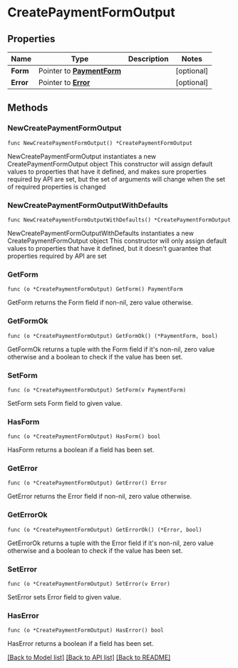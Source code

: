 # CreatePaymentFormOutput

## Properties

Name | Type | Description | Notes
------------ | ------------- | ------------- | -------------
**Form** | Pointer to [**PaymentForm**](PaymentForm.md) |  | [optional] 
**Error** | Pointer to [**Error**](Error.md) |  | [optional] 

## Methods

### NewCreatePaymentFormOutput

`func NewCreatePaymentFormOutput() *CreatePaymentFormOutput`

NewCreatePaymentFormOutput instantiates a new CreatePaymentFormOutput object
This constructor will assign default values to properties that have it defined,
and makes sure properties required by API are set, but the set of arguments
will change when the set of required properties is changed

### NewCreatePaymentFormOutputWithDefaults

`func NewCreatePaymentFormOutputWithDefaults() *CreatePaymentFormOutput`

NewCreatePaymentFormOutputWithDefaults instantiates a new CreatePaymentFormOutput object
This constructor will only assign default values to properties that have it defined,
but it doesn't guarantee that properties required by API are set

### GetForm

`func (o *CreatePaymentFormOutput) GetForm() PaymentForm`

GetForm returns the Form field if non-nil, zero value otherwise.

### GetFormOk

`func (o *CreatePaymentFormOutput) GetFormOk() (*PaymentForm, bool)`

GetFormOk returns a tuple with the Form field if it's non-nil, zero value otherwise
and a boolean to check if the value has been set.

### SetForm

`func (o *CreatePaymentFormOutput) SetForm(v PaymentForm)`

SetForm sets Form field to given value.

### HasForm

`func (o *CreatePaymentFormOutput) HasForm() bool`

HasForm returns a boolean if a field has been set.

### GetError

`func (o *CreatePaymentFormOutput) GetError() Error`

GetError returns the Error field if non-nil, zero value otherwise.

### GetErrorOk

`func (o *CreatePaymentFormOutput) GetErrorOk() (*Error, bool)`

GetErrorOk returns a tuple with the Error field if it's non-nil, zero value otherwise
and a boolean to check if the value has been set.

### SetError

`func (o *CreatePaymentFormOutput) SetError(v Error)`

SetError sets Error field to given value.

### HasError

`func (o *CreatePaymentFormOutput) HasError() bool`

HasError returns a boolean if a field has been set.


[[Back to Model list]](../README.md#documentation-for-models) [[Back to API list]](../README.md#documentation-for-api-endpoints) [[Back to README]](../README.md)


